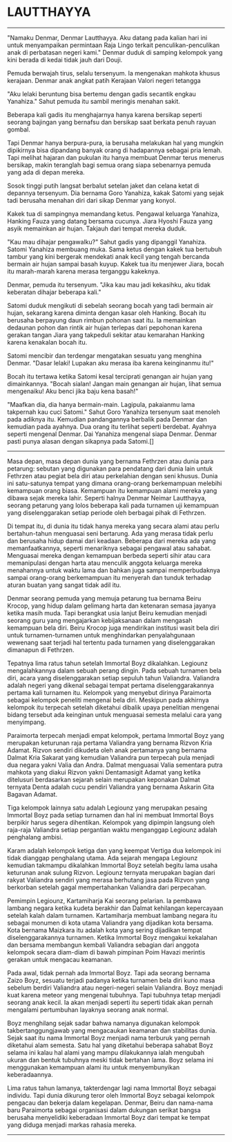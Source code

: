 LAUTTHAYYA
=
***
"Namaku Denmar, Denmar Lautthayya. Aku datang pada kalian hari ini untuk menyampaikan permintaan Raja Lingo terkait penculikan-penculikan anak di perbatasan negeri kami." Denmar duduk di samping kelompok yang kini berada di kedai tidak jauh dari Douji.

Pemuda berwajah tirus, selalu tersenyum. Ia mengenakan mahkota khusus kerajaan. Denmar anak angkat patih Kerajaan Valori negeri tetangga 

"Aku lelaki beruntung bisa bertemu dengan gadis secantik engkau Yanahiza." Sahut pemuda itu sambil meringis menahan sakit. 

Beberapa kali gadis itu menghajarnya hanya karena bersikap seperti seorang bajingan yang bernafsu dan bersikap saat berkata penuh rayuan gombal. 

Tapi Denmar hanya berpura-pura, ia berusaha melakukan hal yang mungkin dipikirnya bisa dipandang banyak orang di hadapannya sebagai pria lemah. Tapi melihat hajaran dan pukulan itu hanya membuat Denmar terus menerus bersikap, makin teranglah bagi semua orang siapa sebenarnya pemuda yang ada di depan mereka.

Sosok tinggi putih langsat berbalut setelan jaket dan celana ketat di depannya tersenyum. Dia bernama Goro Yanahiza, kakak Satomi yang sejak tadi berusaha menahan diri dari sikap Denmar yang konyol. 

Kakek tua di sampingnya memandang ketus. Pengawal keluarga Yanahiza, Hanking Fauza yang datang bersama cucunya. Jiara Hyoshi Fauza yang asyik memainkan air hujan. Takjauh dari tempat mereka duduk.

"Kau mau dihajar pengawalku?" Sahut gadis yang dipanggil Yanahiza. Satomi Yanahiza membuang muka. Sama ketus dengan kakek tua bertubuh tambur yang kini bergerak mendekati anak kecil yang tengah bercanda bermain air hujan sampai basah kuyup. Kakek tua itu menjewer Jiara, bocah itu marah-marah karena merasa terganggu kakeknya.

Denmar, pemuda itu tersenyum. "Jika kau mau jadi kekasihku, aku tidak keberatan dihajar beberapa kali."

Satomi duduk mengikuti di sebelah seorang bocah yang tadi bermain air hujan, sekarang karena diminta dengan kasar oleh Hanking. Bocah itu berusaha berpayung daun rimbun pohonan saat itu. Ia memainkan dedaunan pohon dan rintik air hujan terlepas dari pepohonan karena gerakan tangan Jiara yang takpeduli sekitar atau kemarahan Hanking karena kenakalan bocah itu. 

Satomi mencibir dan terdengar mengatakan sesuatu yang menghina Denmar. "Dasar lelaki! Lupakan aku merasa iba karena keinginanmu itu!"

Bocah itu tertawa ketika Satomi kesal terciprati genangan air hujan yang dimainkannya. "Bocah sialan! Jangan main genangan air hujan, lihat semua mengenaiku! Aku benci jika baju kena basah!"

"Maafkan dia, dia hanya bermain-main. Lagipula, pakaianmu lama takpernah kau cuci Satomi." Sahut Goro Yanahiza tersenyum saat menoleh pada adiknya itu. Kemudian pandangannya berbalik pada Denmar dan kemudian pada ayahnya. Dua orang itu terlihat seperti berdebat. Ayahnya seperti mengenal Denmar. Dai Yanahiza mengenal siapa Denmar. Denmar pasti punya alasan dengan sikapnya pada Satomi.[]


---------------------------------------------------------------------------------------------------------------------------------------------------------------------------------------


Masa depan, masa depan dunia yang bernama Fethrzen atau dunia para petarung: sebutan yang digunakan para pendatang dari dunia lain untuk Fethrzen atau pegiat bela diri atau perkelahian dengan seni khusus. Dunia ini satu-satunya tempat yang dimana orang-orang berkemampuan melebihi kemampuan orang biasa. Kemampuan itu kemampuan alami mereka yang dibawa sejak mereka lahir. Seperti halnya Denmar Neimar Lautthayya, seorang petarung yang lolos beberapa kali pada turnamen uji kemampuan yang diselenggarakan setiap periode oleh berbagai pihak di Fethrzen.

Di tempat itu, di dunia itu tidak hanya mereka yang secara alami atau perlu bertahun-tahun menguasai seni bertarung. Ada yang merasa tidak perlu dan berusaha hidup damai dari keadaan. Beberapa dari mereka ada yang memanfaatkannya, seperti menariknya sebagai pengawal atau sahabat. Menguasai mereka dengan kemampuan berbeda seperti sihir atau cara memanipulasi dengan harta atau menculik anggota keluarga mereka menahannya untuk waktu lama dan bahkan juga sampai memperbudaknya sampai orang-orang berkemampuan itu menyerah dan tunduk terhadap aturan buatan yang sangat tidak adil itu.

Denmar seorang pemuda yang memuja petarung tua bernama Beiru Krocop, yang hidup dalam gelimang harta dan ketenaran semasa jayanya ketika masih muda. Tapi berangkat usia lanjut Beiru kemudian menjadi seorang guru yang mengajarkan kebijaksanaan dalam mengasah kemampuan bela diri. Beiru Krocop juga mendirikan institusi wasit bela diri untuk turnamen-turnamen untuk menghindarkan penyalahgunaan wewenang saat terjadi hal tertentu pada turnamen yang diselenggarakan dimanapun di Fethrzen.

Tepatnya lima ratus tahun setelah Immortal Boyz dikalahkan. Legiounz mengalahkannya dalam sebuah perang dingin. Pada sebuah turnamen bela diri, acara yang diselenggarakan setiap sepuluh tahun Valiandra. Valiandra adalah negeri yang dikenal sebagai tempat pertama diselenggarakannya pertama kali turnamen itu. Kelompok yang menyebut dirinya Paraimorta sebagai kelompok peneliti mengenai bela diri. Meskipun pada akhirnya kelompok itu terpecah setelah diketahui dibalik upaya penelitian mengenai bidang tersebut ada keinginan untuk menguasai semesta melalui cara yang menyimpang.

Paraimorta terpecah menjadi empat kelompok, pertama Immortal Boyz yang merupakan keturunan raja pertama Valiandra yang bernama Rizvon Kria Adamat. Rizvon sendiri dikudeta oleh anak pertamanya yang bernama Dalmat Kria Sakarat yang kemudian Valiandra pun terpecah pula menjadi dua negara yakni Valia dan Andra. Dalmat menguasai Valia sementara putra mahkota yang diakui Rizvon yakni Dentamasigit Adamat yang ketika ditelusuri berdasarkan sejarah selain merupakan keponakan Dalmat ternyata Denta adalah cucu pendiri Valiandra yang bernama Askarin Gita Bagavan Adamat.

Tiga kelompok lainnya satu adalah Legiounz yang merupakan pesaing Immortal Boyz pada setiap turnamen dan hal ini membuat Immortal Boys berpikir harus segera dihentikan. Kelompok yang dipimpin langsung oleh raja-raja Valiandra setiap pergantian waktu menganggap Legiounz adalah penghalang ambisi.

Karam adalah kelompok ketiga dan yang keempat Vertiga dua kelompok ini tidak dianggap penghalang utama. Ada sejarah mengapa Legiounz kemudian takmampu dikalahkan Immortal Boyz setelah begitu lama usaha keturunan anak sulung Rizvon. Legiounz ternyata merupakan bagian dari rakyat Valiandra sendiri yang merasa berhutang jasa pada Rizvon yang berkorban setelah gagal mempertahankan Valiandra dari perpecahan.

Pemimpin Legiounz, Kartamiharja Kai seorang pelarian. Ia pembawa lambang negara ketika kudeta berakhir dan Dalmat kehilangan kepercayaan setelah kalah dalam turnamen. Kartamiharja membuat lambang negara itu sebagai monumen di kota utama Valiandra yang dijadikan kota bersama. Kota bernama Maizkara itu adalah kota yang sering dijadikan tempat diselenggarakannya turnamen. Ketika Immortal Boyz mengakui kekalahan dan bersama membangun kembali Valiandra sebagian dari anggota kelompok secara diam-diam di bawah pimpinan Poim Havazi merintis gerakan untuk mengacau keamanan.

Pada awal, tidak pernah ada Immortal Boyz. Tapi ada seorang bernama Zaizo Boyz, sesuatu terjadi padanya ketika turnamen bela diri kuno masa sebelum berdiri Valiandra atau negeri-negeri selain Valiandra. Boyz menjadi kuat karena meteor yang mengenai tubuhnya. Tapi tubuhnya tetap menjadi seorang anak kecil. Ia akan menjadi seperti itu seperti tidak akan pernah mengalami pertumbuhan layaknya seorang anak normal.

Boyz menghilang sejak sadar bahwa namanya digunakan kelompok takbertanggungjawab yang mengacaukan keamanan dan stabilitas dunia. Sejak saat itu nama Immortal Boyz menjadi nama terburuk yang pernah diketahui alam semesta. Satu hal yang diketahui beberapa sahabat Boyz selama ini kalau hal alami yang mampu dilakukannya ialah mengubah ukuran dan bentuk tubuhnya meski tidak bertahan lama. Boyz selama ini menggunakan kemampuan alami itu untuk menyembunyikan keberadaannya.

Lima ratus tahun lamanya, takterdengar lagi nama Immortal Boyz sebagai individu. Tapi dunia dikurung teror oleh Immortal Boyz sebagai kelompok pengacau dan bekerja dalam kegelapan. Denmar, Beiru dan nama-nama baru Paraimorta sebagai organisasi dalam dukungan serikat bangsa berusaha menyelidiki keberadaan Immortal Boyz dari tempat ke tempat yang diduga menjadi markas rahasia mereka.
***

